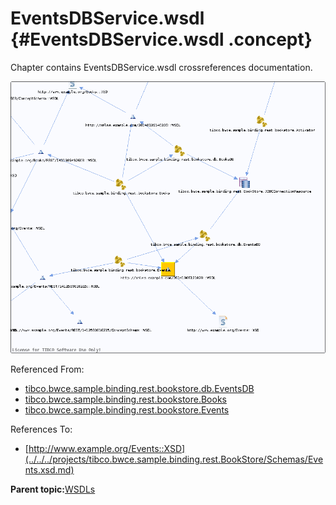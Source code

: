 # EventsDBService.wsdl {#EventsDBService.wsdl .concept}

Chapter contains EventsDBService.wsdl crossreferences documentation.

![](cross_http___xmlns.example.com_20141006121028__WSDL.png)

Referenced From:

-   [tibco.bwce.sample.binding.rest.bookstore.db.EventsDB](../../../projects/tibco.bwce.sample.binding.rest.BookStore/Processes/tibco/bwce/sample/binding/rest/bookstore/db/EventsDB.bwp.md)
-   [tibco.bwce.sample.binding.rest.bookstore.Books](../../../projects/tibco.bwce.sample.binding.rest.BookStore/Processes/tibco/bwce/sample/binding/rest/bookstore/Books.bwp.md)
-   [tibco.bwce.sample.binding.rest.bookstore.Events](../../../projects/tibco.bwce.sample.binding.rest.BookStore/Processes/tibco/bwce/sample/binding/rest/bookstore/Events.bwp.md)

References To:

-   [http://www.example.org/Events::XSD](../../../projects/tibco.bwce.sample.binding.rest.BookStore/Schemas/Events.xsd.md)

**Parent topic:**[WSDLs](../../../cross/dependencies/wsdls/wsdls.md)

